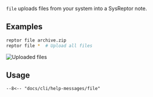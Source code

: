 `file` uploads files from your system into a SysReptor note.

## Examples

```bash title="Upload files from folder"
reptor file archive.zip
reptor file *  # Upload all files
```

![Uploaded files](/cli/assets/uploaded-files.png)

## Usage
```
--8<-- "docs/cli/help-messages/file"
```
